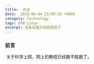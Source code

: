 ```yaml
---
title:  也谈
date:  2019-08-04 21:09:33 +0800
category: Technology
tags: GFW Linux
excerpt: 这条线路又双叒叕挂了
---
```




### 前言
​			关于科学上网，网上的教程已经数不胜数了。

